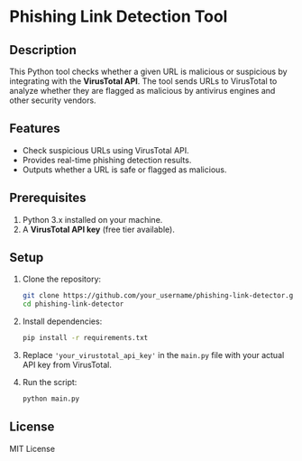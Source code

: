 # Phishing Link Detection Tool

## Description
This Python tool checks whether a given URL is malicious or suspicious by integrating with the **VirusTotal API**. The tool sends URLs to VirusTotal to analyze whether they are flagged as malicious by antivirus engines and other security vendors.

## Features
- Check suspicious URLs using VirusTotal API.
- Provides real-time phishing detection results.
- Outputs whether a URL is safe or flagged as malicious.

## Prerequisites
1. Python 3.x installed on your machine.
2. A **VirusTotal API key** (free tier available).

## Setup

1. Clone the repository:
    ```bash
    git clone https://github.com/your_username/phishing-link-detector.git
    cd phishing-link-detector
    ```

2. Install dependencies:
    ```bash
    pip install -r requirements.txt
    ```

3. Replace `'your_virustotal_api_key'` in the `main.py` file with your actual API key from VirusTotal.

4. Run the script:
    ```bash
    python main.py
    ```

## License
MIT License

